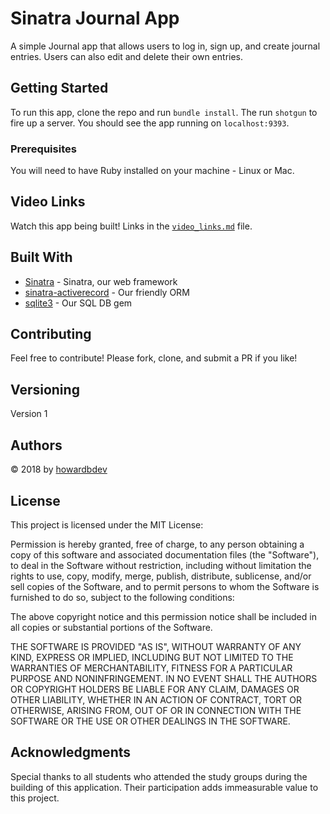 # Sinatra Journal App

A simple Journal app that allows users to log in, sign up, and create journal entries.  Users can also edit and delete their own entries.

## Getting Started

To run this app, clone the repo and run `bundle install`.  The run `shotgun` to fire up a server.  You should see the app running on `localhost:9393`.

### Prerequisites

You will need to have Ruby installed on your machine - Linux or Mac.

## Video Links

Watch this app being built!  Links in the [`video_links.md`](https://github.com/howardbdev/sinatra-journal-app/blob/master/video_links.md) file.

## Built With

* [Sinatra](http://sinatrarb.com/) - Sinatra, our web framework
* [sinatra-activerecord](https://github.com/bmizerany/sinatra-activerecord) - Our friendly ORM
* [sqlite3](https://rubygems.org/gems/sqlite3/versions/1.3.11) - Our SQL DB gem

## Contributing

Feel free to contribute!  Please fork, clone, and submit a PR if you like!

## Versioning

Version 1

## Authors

&copy; 2018 by [howardbdev](https://github.com/howardbdev)

## License

This project is licensed under the MIT License:

Permission is hereby granted, free of charge, to any person obtaining a copy of this software and associated documentation files (the "Software"), to deal in the Software without restriction, including without limitation the rights to use, copy, modify, merge, publish, distribute, sublicense, and/or sell copies of the Software, and to permit persons to whom the Software is furnished to do so, subject to the following conditions:

The above copyright notice and this permission notice shall be included in all copies or substantial portions of the Software.

THE SOFTWARE IS PROVIDED "AS IS", WITHOUT WARRANTY OF ANY KIND, EXPRESS OR IMPLIED, INCLUDING BUT NOT LIMITED TO THE WARRANTIES OF MERCHANTABILITY, FITNESS FOR A PARTICULAR PURPOSE AND NONINFRINGEMENT. IN NO EVENT SHALL THE AUTHORS OR COPYRIGHT HOLDERS BE LIABLE FOR ANY CLAIM, DAMAGES OR OTHER LIABILITY, WHETHER IN AN ACTION OF CONTRACT, TORT OR OTHERWISE, ARISING FROM, OUT OF OR IN CONNECTION WITH THE SOFTWARE OR THE USE OR OTHER DEALINGS IN THE SOFTWARE.


## Acknowledgments

Special thanks to all students who attended the study groups during the building of this application.  Their participation adds immeasurable value to this project.
